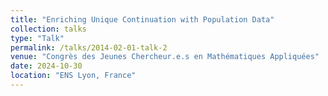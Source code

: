 ```yaml
---
title: "Enriching Unique Continuation with Population Data"
collection: talks
type: "Talk"
permalink: /talks/2014-02-01-talk-2
venue: "Congrès des Jeunes Chercheur.e.s en Mathématiques Appliquées"
date: 2024-10-30
location: "ENS Lyon, France"
---
```

